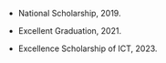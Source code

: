 
- National Scholarship, 2019.

- Excellent Graduation, 2021.

- Excellence Scholarship of ICT, 2023.